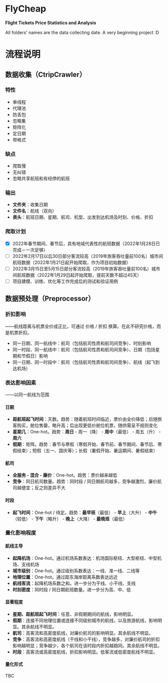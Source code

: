 # FlyCheap
**Flight Tickets Price Statistics and Analysis**

All folders' names are the data collecting date. A very beginning project :D

# 流程说明
## 数据收集（CtripCrawler）

### 特性

- 单线程
- 代理池
- 防丢包
- 忽略集
- 矩阵化
- 定日期
- 带格式

### 缺点

- 爬取慢
- 无纠错
- 忽略共享航班和有经停的航班

### 输出

- **文件夹**：收集日期
- **文件名**：航线（双向）
- **表头**：航班日期、星期、航司、机型、出发到达机场及时刻、价格、折扣

### 爬取计划

- [x] 2022年春节期间、春节后，具有地域代表性的航班数据（2022年1月28日已完成－一次足够）
- [ ] 2022年2月17日以后30日部分客流较高（2019年旅客吞吐量前100名）城市间航班数据（2022年1月21日起开始爬取，作为项目初始数据）
- [ ] 2022年3月15日至5月15日部分客流较高（2019年旅客吞吐量前100名）城市间航班数据（2022年1月29日起开始爬取，提前天数不超过45天）
- [ ] 项目建模、训练、优化等工作完成后的测试和验证用例

## 数据预处理（Preprocessor）

### 折扣影响

——航线距离与机票全价成正比，可通过 价格 / 折扣 换算。在此不研究价格，而是机票折扣。

- 同一日期、同一航线中：航司（包括航司性质和航司间竞争）、时刻影响
- 同一时段、同一航线中：航司（包括航司性质和航司间竞争）、日期（包括星期和节假日）影响
- 同一日期、同一时段中：航司（包括航司性质和航司间竞争）、航线（起飞到达机场）

### 表达影响因素

——以同一航线为范围

#### 日期

- **距航班起飞时间**：天数。趋势：随着航班时间临近，票价由全价降低；后随旅客购买，舱位售罄，略升高；后出现更低价舱位机票，随供需呈不规则变化
- **星期几**：One-hot。趋势：**周日** - 周一（降） - **周中**（最低） - 周五（升） - **周六**
- **假期**：矩阵。趋势：春节与寒假（寒假开始、春节前、春节期间、春节后、寒假结束）；短假（五一、国庆等）；长假（暑假开始、暑运期间、暑假结束）

#### 航司

- **全服务 - 混合 - 廉价**：One-hot。趋势：票价越来越低
- **竞争**：同日航司数量。趋势：同时段 / 同日期航司越多，竞争越激烈，廉价航司越便宜；反之则差异不大

#### 时段

- **起飞时间**：One-hot / 待定。趋势：**最早班**（最低） - **早上**（大升） - **中午**（较低） - **下午**（略升） - **晚上**（大降） - **最晚班**（最低）

### 量化影响程度

#### 航线主导

- **起降机场**：One-hot。通过机场系数表达：机场国际枢纽、大型枢纽、中型机场、支线机场
- **城市级别**：One-hot。通过级别系数表达：一线、准一线、二线等
- **地理位置**：One-hot。通过距东海岸距离系数表达远近
- **航线客流**：起降机场系数之和。进一步分为干线、小干线、支线
- **时刻密度**：同时段 / 同日期航班数量。进一步分为高、中、低

#### 显著程度

- **星期、距航班起飞时间**：任意、非假期期间的航线，影响明显。
- **假期**：连接不同地理位置或连接不同级别城市的航线，以及旅游航线，影响明显。其余航线不明显。
- **航司**：高客流和高密度航线，对廉价航司的影响明显。其余航线不明显。
- **竞争**：高客流和高密度航线（干线和小干线），竞争越多，对廉价航司的折扣影响越明显；竞争越少，各个航司在该时段内折扣越趋同。其余航线不明显。
- **时段**：高客流或高密度航线，折扣影响明显。低客流或低密度航线不明显。

#### 量化形式

TBC